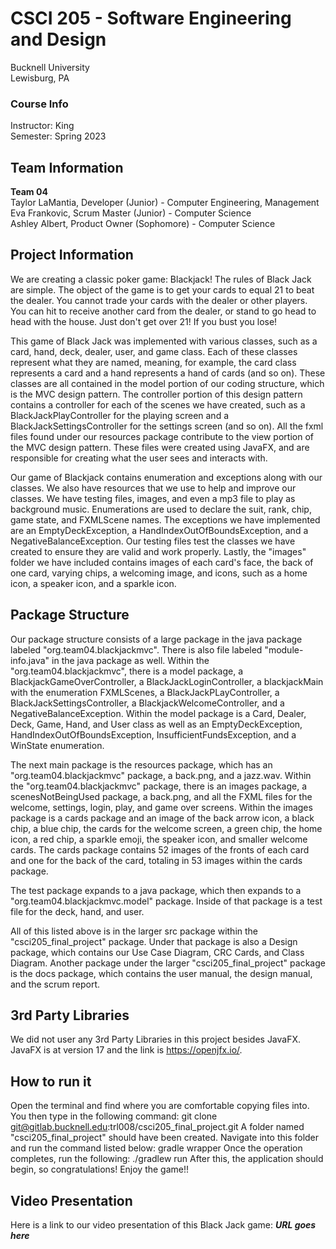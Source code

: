 # CSCI 205 - Software Engineering and Design
Bucknell University  
Lewisburg, PA

### Course Info
Instructor: King   
Semester: Spring 2023

## Team Information
**Team 04**                                   
Taylor LaMantia, Developer (Junior) - Computer Engineering, Management
<br>Eva Frankovic, Scrum Master (Junior) - Computer Science  
Ashley Albert, Product Owner (Sophomore) - Computer Science

## Project Information
We are creating a classic poker game: Blackjack! The rules of Black Jack are simple.
The object of the game is to get your cards to equal 21 to beat the dealer.  You cannot trade your
cards with the dealer or other players.  You can hit to receive another card from the dealer, or stand
to go head to head with the house. Just don't get over 21!  If you bust you lose!

This game of Black Jack was implemented with various classes, such as a card, hand, deck, dealer, user, and game class. 
Each of these classes represent what they are named, meaning, for example, the card class represents a card and a hand
represents a hand of cards (and so on).  These classes are all contained in the model portion of our coding structure, 
which is the MVC design pattern.  The controller portion of this design pattern contains a controller for each of the 
scenes we have created, such as a BlackJackPlayController for the playing screen and a BlackJackSettingsController for 
the settings screen (and so on).  All the fxml files found under our resources package contribute to the view portion of
the MVC design pattern.  These files were created using JavaFX, and are responsible for creating 
what the user sees and interacts with.

Our game of Blackjack contains enumeration and exceptions along with our classes. We also have resources that we use to 
help and improve our classes. We have testing files, images, and even a mp3 file to play as background music.
Enumerations are used to declare the suit, rank, chip, game state, and FXMLScene names.  The exceptions we have implemented are an 
EmptyDeckException, a HandIndexOutOfBoundsException, and a NegativeBalanceException.  Our testing files test the 
classes we have created to ensure they are valid and work properly.  Lastly, the "images" folder we have included 
contains images of each card's face, the back of one card, varying chips, a welcoming image, and icons, such as a home
icon, a speaker icon, and a sparkle icon.

## Package Structure
Our package structure consists of a large package in the java package labeled "org.team04.blackjackmvc".  There is also 
file labeled "module-info.java" in the java package as well.  Within the "org.team04.blackjackmvc", there is a model package,
a BlackjackGameOverController, a BlackJackLoginController, a blackjackMain with the enumeration FXMLScenes, a BlackJackPLayController,
a BlackJackSettingsController, a BlackjackWelcomeController, and a NegativeBalanceException.  Within the model package is 
a Card, Dealer, Deck, Game, Hand, and User class as well as an EmptyDeckException, HandIndexOutOfBoundsException, 
InsufficientFundsException, and a WinState enumeration.

The next main package is the resources package, which has an "org.team04.blackjackmvc" package, a back.png, and a jazz.wav.
Within the "org.team04.blackjackmvc" package, there is an images package, a scenesNotBeingUsed package, a back.png, and all the FXML files
for the welcome, settings, login, play, and game over screens.  Within the images package is a cards package and an image of 
the back arrow icon, a black chip, a blue chip, the cards for the welcome screen, a green chip, the home icon, a red chip,
a sparkle emoji, the speaker icon, and smaller welcome cards.  The cards package contains 52 images of the fronts of each card and one
for the back of the card, totaling in 53 images within the cards package.

The test package expands to a java package, which then expands to a "org.team04.blackjackmvc.model" package.  Inside of that
package is a test file for the deck, hand, and user.

All of this listed above is in the larger src package within the "csci205_final_project" package.  Under that package is also
a Design package, which contains our Use Case Diagram, CRC Cards, and Class Diagram.  Another package under the larger
"csci205_final_project" package is the docs package, which contains the user manual, the design manual, and the scrum report.


## 3rd Party Libraries
We did not user any 3rd Party Libraries in this project besides JavaFX. JavaFX is at version 17 and the link is https://openjfx.io/. 

## How to run it
Open the terminal and find where you are comfortable copying files into.  You then type in the following command: 
git clone git@gitlab.bucknell.edu:trl008/csci205_final_project.git
A folder named "csci205_final_project" should have been created.  Navigate into this folder and run the command listed below:
gradle wrapper
Once the operation completes, run the following:
./gradlew run
After this, the application should begin, so congratulations! Enjoy the game!!

## Video Presentation
Here is a link to our video presentation of this Black Jack game: ***URL goes here***
